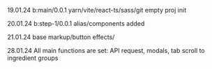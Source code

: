 19.01.24
b:main/0.0.1
yarn/vite/react-ts/sass/git empty proj init


20.01.24
b:step-1/0.0.1
alias/components added


21.01.24
base markup/button effects/

28.01.24
All main functions are set:
API request, modals, tab scroll to ingredient groups
 


